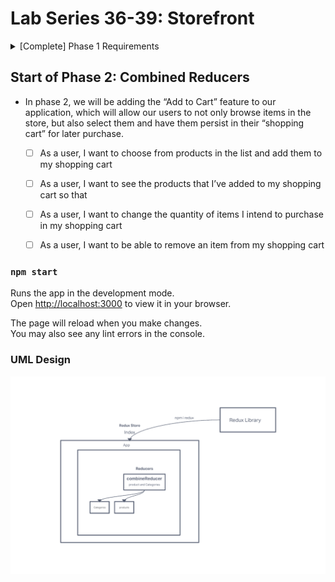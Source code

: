 # Lab Series 36-39: Storefront
<details>

<summary>
[Complete] Phase 1 Requirements 
</summary>

- Today, we begin the first of a 4-Phase build of the storefront application, written in React. In this first phase, our goal is to setup the basic scaffolding of the application with initial styling and basic behaviors. This initial build sets up the file structure and state management so that we can progressively build this application in a scalable manner


  - As a user, I expect to see a list of available product categories in the store so that I can easily browse products
  - As a user, I want to choose a category and see a list of all available products matching that category
  - As a user, I want a clean, easy to use user interface so that I can shop the online store with confidence

</details>


## Start of Phase 2: Combined Reducers
- In phase 2, we will be adding the “Add to Cart” feature to our application, which will allow our users to not only browse items in the store, but also select them and have them persist in their “shopping cart” for later purchase.

  - [ ] As a user, I want to choose from products in the list and add them to my shopping cart
  - [ ] As a user, I want to see the products that I’ve added to my shopping cart so that
  - [ ] As a user, I want to change the quantity of items I intend to purchase in my shopping cart
  - [ ] As a user, I want to be able to remove an item from my shopping cart


### `npm start`

Runs the app in the development mode.\
Open [http://localhost:3000](http://localhost:3000) to view it in your browser.

The page will reload when you make changes.\
You may also see any lint errors in the console.

### UML Design 
![uml](./img/uml.png)

